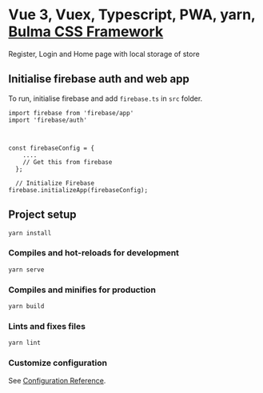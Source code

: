 # Vue 3, Vuex, Typescript, PWA, yarn, [Bulma CSS Framework](https://bulma.io/)

Register, Login and Home page with local storage of store


## Initialise firebase auth and web app

To run, initialise firebase and add `firebase.ts` in `src` folder.

```
import firebase from 'firebase/app'
import 'firebase/auth'



const firebaseConfig = {
    .... 
    // Get this from firebase
  };

  // Initialize Firebase
firebase.initializeApp(firebaseConfig);
```

## Project setup
```
yarn install
```

### Compiles and hot-reloads for development
```
yarn serve
```

### Compiles and minifies for production
```
yarn build
```

### Lints and fixes files
```
yarn lint
```

### Customize configuration
See [Configuration Reference](https://cli.vuejs.org/config/).
